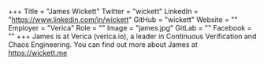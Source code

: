 +++
Title = "James Wickett"
Twitter = "wickett"
LinkedIn = "https://www.linkedin.com/in/wickett"
GitHub = "wickett"
Website = ""
Employer = "Verica"
Role = ""
Image = "james.jpg"
GitLab = ""
Facebook = ""
+++
James is at Verica (verica.io), a leader in Continuous Verification and Chaos Engineering. You can find out more about James at https://wickett.me